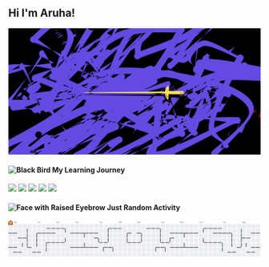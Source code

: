 ## Hi I'm Aruha!
![Aruha](img/ais.png)
<!--
**aruhaxs/aruhaxs** is a ✨ _special_ ✨ repository because its `README.md` (this file) appears on your GitHub profile.-->

#### <img src="https://raw.githubusercontent.com/Tarikul-Islam-Anik/Animated-Fluent-Emojis/master/Emojis/Animals/Black%20Bird.png" alt="Black Bird" width="25" height="25" /> My Learning Journey

<img src="https://img.shields.io/badge/Laravel-FF2D20?style=for-the-badge&logo=laravel&logoColor=white" />  <img src="https://img.shields.io/badge/PHP-777BB4?style=for-the-badge&logo=php&logoColor=white" /> <img src="https://img.shields.io/badge/HTML5-E34F26?style=for-the-badge&logo=html5&logoColor=white" /> <img src="https://img.shields.io/badge/Kotlin-B125EA?style=for-the-badge&logo=kotlin&logoColor=white" /> <img src="https://img.shields.io/badge/Python-FFD43B?style=for-the-badge&logo=python&logoColor=blue" />

#### <img src="https://raw.githubusercontent.com/Tarikul-Islam-Anik/Animated-Fluent-Emojis/master/Emojis/Smilies/Face%20with%20Raised%20Eyebrow.png" alt="Face with Raised Eyebrow" width="25" height="25" /> Just Random Activity


<picture>
  <source media="(prefers-color-scheme: dark)" srcset="https://raw.githubusercontent.com/aruhaxs/aruhaxs/output/pacman-contribution-graph-dark.svg">
  <source media="(prefers-color-scheme: light)" srcset="https://raw.githubusercontent.com/aruhaxs/aruhaxs/output/pacman-contribution-graph.svg">
  <img alt="pacman contribution graph" src="https://raw.githubusercontent.com/aruhaxs/aruhaxs/output/pacman-contribution-graph.svg">
</picture>

###

<!-- <img src="{BadgeURLHere}" /> -->

<!-- ![image]({BadgeURLHere}) -->
